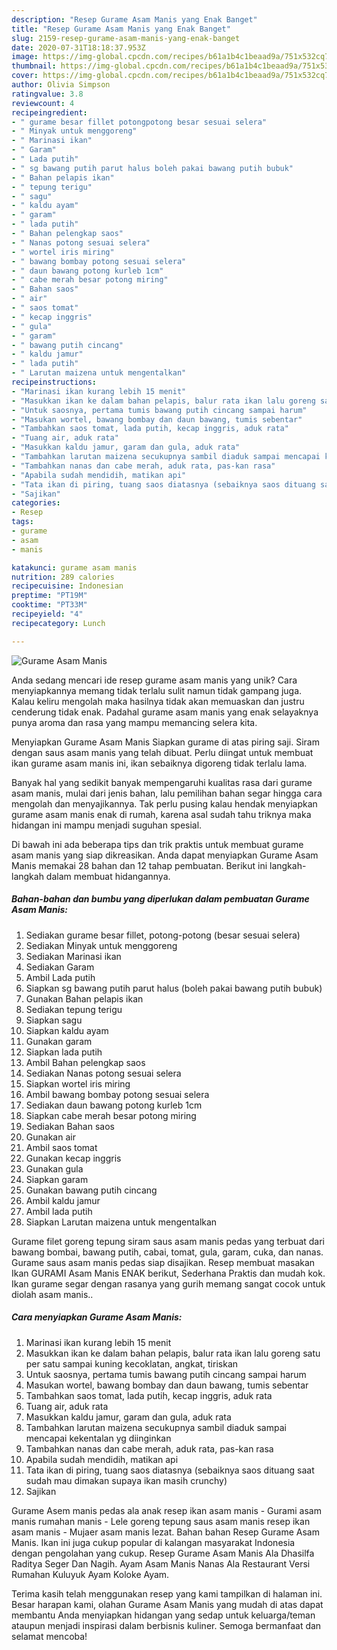 ```yaml
---
description: "Resep Gurame Asam Manis yang Enak Banget"
title: "Resep Gurame Asam Manis yang Enak Banget"
slug: 2159-resep-gurame-asam-manis-yang-enak-banget
date: 2020-07-31T18:18:37.953Z
image: https://img-global.cpcdn.com/recipes/b61a1b4c1beaad9a/751x532cq70/gurame-asam-manis-foto-resep-utama.jpg
thumbnail: https://img-global.cpcdn.com/recipes/b61a1b4c1beaad9a/751x532cq70/gurame-asam-manis-foto-resep-utama.jpg
cover: https://img-global.cpcdn.com/recipes/b61a1b4c1beaad9a/751x532cq70/gurame-asam-manis-foto-resep-utama.jpg
author: Olivia Simpson
ratingvalue: 3.8
reviewcount: 4
recipeingredient:
- " gurame besar fillet potongpotong besar sesuai selera"
- " Minyak untuk menggoreng"
- " Marinasi ikan"
- " Garam"
- " Lada putih"
- " sg bawang putih parut halus boleh pakai bawang putih bubuk"
- " Bahan pelapis ikan"
- " tepung terigu"
- " sagu"
- " kaldu ayam"
- " garam"
- " lada putih"
- " Bahan pelengkap saos"
- " Nanas potong sesuai selera"
- " wortel iris miring"
- " bawang bombay potong sesuai selera"
- " daun bawang potong kurleb 1cm"
- " cabe merah besar potong miring"
- " Bahan saos"
- " air"
- " saos tomat"
- " kecap inggris"
- " gula"
- " garam"
- " bawang putih cincang"
- " kaldu jamur"
- " lada putih"
- " Larutan maizena untuk mengentalkan"
recipeinstructions:
- "Marinasi ikan kurang lebih 15 menit"
- "Masukkan ikan ke dalam bahan pelapis, balur rata ikan lalu goreng satu per satu sampai kuning kecoklatan, angkat, tiriskan"
- "Untuk saosnya, pertama tumis bawang putih cincang sampai harum"
- "Masukan wortel, bawang bombay dan daun bawang, tumis sebentar"
- "Tambahkan saos tomat, lada putih, kecap inggris, aduk rata"
- "Tuang air, aduk rata"
- "Masukkan kaldu jamur, garam dan gula, aduk rata"
- "Tambahkan larutan maizena secukupnya sambil diaduk sampai mencapai kekentalan yg diinginkan"
- "Tambahkan nanas dan cabe merah, aduk rata, pas-kan rasa"
- "Apabila sudah mendidih, matikan api"
- "Tata ikan di piring, tuang saos diatasnya (sebaiknya saos dituang saat sudah mau dimakan supaya ikan masih crunchy)"
- "Sajikan"
categories:
- Resep
tags:
- gurame
- asam
- manis

katakunci: gurame asam manis 
nutrition: 289 calories
recipecuisine: Indonesian
preptime: "PT19M"
cooktime: "PT33M"
recipeyield: "4"
recipecategory: Lunch

---
```



![Gurame Asam Manis](https://img-global.cpcdn.com/recipes/b61a1b4c1beaad9a/751x532cq70/gurame-asam-manis-foto-resep-utama.jpg)

Anda sedang mencari ide resep gurame asam manis yang unik? Cara menyiapkannya memang tidak terlalu sulit namun tidak gampang juga. Kalau keliru mengolah maka hasilnya tidak akan memuaskan dan justru cenderung tidak enak. Padahal gurame asam manis yang enak selayaknya punya aroma dan rasa yang mampu memancing selera kita.

Menyiapkan Gurame Asam Manis Siapkan gurame di atas piring saji. Siram dengan saus asam manis yang telah dibuat. Perlu diingat untuk membuat ikan gurame asam manis ini, ikan sebaiknya digoreng tidak terlalu lama.

Banyak hal yang sedikit banyak mempengaruhi kualitas rasa dari gurame asam manis, mulai dari jenis bahan, lalu pemilihan bahan segar hingga cara mengolah dan menyajikannya. Tak perlu pusing kalau hendak menyiapkan gurame asam manis enak di rumah, karena asal sudah tahu triknya maka hidangan ini mampu menjadi suguhan spesial.


Di bawah ini ada beberapa tips dan trik praktis untuk membuat gurame asam manis yang siap dikreasikan. Anda dapat menyiapkan Gurame Asam Manis memakai 28 bahan dan 12 tahap pembuatan. Berikut ini langkah-langkah dalam membuat hidangannya.

<!--inarticleads1-->

##### Bahan-bahan dan bumbu yang diperlukan dalam pembuatan Gurame Asam Manis:

1. Sediakan  gurame besar fillet, potong-potong (besar sesuai selera)
1. Sediakan  Minyak untuk menggoreng
1. Sediakan  Marinasi ikan
1. Sediakan  Garam
1. Ambil  Lada putih
1. Siapkan  sg bawang putih parut halus (boleh pakai bawang putih bubuk)
1. Gunakan  Bahan pelapis ikan
1. Sediakan  tepung terigu
1. Siapkan  sagu
1. Siapkan  kaldu ayam
1. Gunakan  garam
1. Siapkan  lada putih
1. Ambil  Bahan pelengkap saos
1. Sediakan  Nanas potong sesuai selera
1. Siapkan  wortel iris miring
1. Ambil  bawang bombay potong sesuai selera
1. Sediakan  daun bawang potong kurleb 1cm
1. Siapkan  cabe merah besar potong miring
1. Sediakan  Bahan saos
1. Gunakan  air
1. Ambil  saos tomat
1. Gunakan  kecap inggris
1. Gunakan  gula
1. Siapkan  garam
1. Gunakan  bawang putih cincang
1. Ambil  kaldu jamur
1. Ambil  lada putih
1. Siapkan  Larutan maizena untuk mengentalkan


Gurame filet goreng tepung siram saus asam manis pedas yang terbuat dari bawang bombai, bawang putih, cabai, tomat, gula, garam, cuka, dan nanas. Gurame saus asam manis pedas siap disajikan. Resep membuat masakan Ikan GURAMI Asam Manis ENAK berikut, Sederhana Praktis dan mudah kok. Ikan gurame segar dengan rasanya yang gurih memang sangat cocok untuk diolah asam manis.. 

<!--inarticleads2-->

##### Cara menyiapkan Gurame Asam Manis:

1. Marinasi ikan kurang lebih 15 menit
1. Masukkan ikan ke dalam bahan pelapis, balur rata ikan lalu goreng satu per satu sampai kuning kecoklatan, angkat, tiriskan
1. Untuk saosnya, pertama tumis bawang putih cincang sampai harum
1. Masukan wortel, bawang bombay dan daun bawang, tumis sebentar
1. Tambahkan saos tomat, lada putih, kecap inggris, aduk rata
1. Tuang air, aduk rata
1. Masukkan kaldu jamur, garam dan gula, aduk rata
1. Tambahkan larutan maizena secukupnya sambil diaduk sampai mencapai kekentalan yg diinginkan
1. Tambahkan nanas dan cabe merah, aduk rata, pas-kan rasa
1. Apabila sudah mendidih, matikan api
1. Tata ikan di piring, tuang saos diatasnya (sebaiknya saos dituang saat sudah mau dimakan supaya ikan masih crunchy)
1. Sajikan


Gurame Asem manis pedas ala anak resep ikan asam manis - Gurami asam manis rumahan manis - Lele goreng tepung saus asam manis resep ikan asam manis - Mujaer asam manis lezat. Bahan bahan Resep Gurame Asam Manis. Ikan ini juga cukup popular di kalangan masyarakat Indonesia dengan pengolahan yang cukup. Resep Gurame Asam Manis Ala Dhasilfa Raditya Seger Dan Nagih. Ayam Asam Manis Nanas Ala Restaurant Versi Rumahan Kuluyuk Ayam Koloke Ayam. 

Terima kasih telah menggunakan resep yang kami tampilkan di halaman ini. Besar harapan kami, olahan Gurame Asam Manis yang mudah di atas dapat membantu Anda menyiapkan hidangan yang sedap untuk keluarga/teman ataupun menjadi inspirasi dalam berbisnis kuliner. Semoga bermanfaat dan selamat mencoba!
